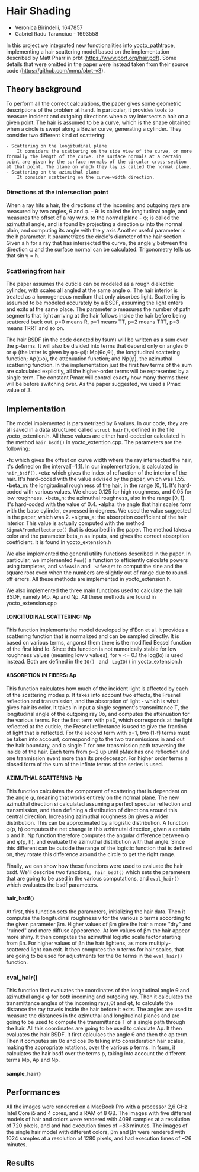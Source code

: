 # Hair Shading
- Veronica Birindelli, 1647857
- Gabriel Radu Taranciuc - 1693558

In this project we integrated new functionalities into yocto_pathtrace, implementing a hair scattering model based on the implementation described by Matt Pharr in prbt (https://www.pbrt.org/hair.pdf).
Some details that were omitted in the paper were instead taken from their source code (https://github.com/mmp/pbrt-v3).

## Theory background

To perform all the correct calculations, the paper gives some geometric descriptions of the problem at hand. In particular, it provides tools to measure incident and outgoing directions when a ray intersects a hair on a given point.
The hair is assumed to be a curve, which is the shape obtained when a circle is swept along a Bézier curve, generating a cylinder. 
They consider two different kind of scattering:

	- Scattering on the longitudinal plane
		It considers the scattering on the side view of the curve, or more formally the length of the curve. The surface normals at a certain point are given by the surface normals of the circular cross-section at that point. The plane on which they lay is called the normal plane.
	- Scattering on the azimuthal plane
		It consider scattering on the curve-width direction.

### Directions at the intersection point
When a ray hits a hair, the directions of the incoming and outgoing rays are measured by two angles, θ and φ.
	- θ: is called the longitudinal angle, and measures the offset of a ray w.r.s. to the normal plane
	- φ; is called the azimuthal angle, and is found by projecting a direction ω into the normal plain, and computing its angle with the y axis
Another useful parameter is the h parameter. It parametrizes the circle's diameter of the hair section. Given a h for a ray that has intersected the curve, the angle γ between the direction ω and  the surface normal can be calculated. Trigonometry tells us that sin γ = h.

### Scattering from hair
The paper assumes the cuticle can be modeled as a rough dielectric cylinder, with scales all angled at the same angle α. The hair interior is treated as a homogeneous medium that only absorbes light. Scattering is assumed to be modeled accurately by a BSDF, assuming the light enters and exits at the same place.
The parameter p measures the number of path segments that light arriving at the hair follows inside the hair before being scattered back out. p=0 means R, p=1 means TT, p=2 means TRT, p=3 means TRRT and so on. 

The hair BSDF (in the code denoted by fsum) will be written as a sum over the p-terms. It will also be divided into terms that depend only on angles θ or φ (the latter is given by φo-φi): Mp(θo,θi), the longitudinal scattering function; Ap(ωo), the attenuation function; and Np(φ), the azimuthal scattering function. 
In the implementation just the first few terms of the sum are calculated explicitly, all the higher-order terms will be represented by a single term. The constant Pmax will control exacty how many therms there will be before switching over. As the paper suggested, we used a Pmax value of 3.

## Implementation

The model implemented is parametrized by 6 values. In our code, they are all saved in a data structured called ``` struct hair{} ```, defined in the file yocto_extention.h. All these values are either hard-coded or calculated in the method ```hair_bsdf()``` in yocto_extention.cpp.
The parameters are the following:

•h: which gives the offset on curve width where the ray intersected the hair, it's defined on the interval[−1,1]. In our implementation, is calculated in ```hair_bsdf()```.
•eta: which gives the index of refraction of the interior of the hair. It's hard-coded with the value advised by the paper, which was 1.55. 
•beta_m: the longitudinal roughness of the hair, in the range [0, 1]. It's hard-coded with various values. We chose 0.125 for high roughness, and 0.05 for low roughness.
•beta_n: the azimuthal roughness, also in the range [0, 1]. It's hard-coded with the value of 0.4.
•alpha: the angle that hair scales form with the base cylinder, expressed in degrees. We used the value suggested in the paper, which was 2.
•sigma_a: the absorption coefficient of the hair interior. This value is actually computed with the method ```SigmaAFromReflectance()``` that is described in the paper. The method takes a color and the parameter beta_n as inputs, and gives the correct absorption coefficient. It is found in yocto_extension.h

We also implemented the general utility functions described in the paper. In particular, we implemented ```Pow()``` a function to efficiently calculate powers using tampletes, and ``` SafeAsin ``` and ``` SafeSqrt``` to comput the sine and the square root even when the numbers are slightly out of range due to round-off errors. All these methods are implemented in yocto_extension.h.

We also implemented the three main functions used to calculate the hair BSDF, namely Mp, Ap and Np. All these methods are found in yocto_extension.cpp

#### LONGITUDINAL SCATTERING: Mp
This function implements the model developed by d'Eon et al. It provides a scattering function that is normalized and can be sampled directly. It is based on various terms, angonst them there is the modified Bessel function of the first kind Io. Since this function is not numerically stable for low roughness values (meaning low v values), for v <= 0.1 the log(Io) is used instead. Both are defined in the ```IO() ``` and ``` LogIO()``` in yocto_extension.h

#### ABSORPTION IN FIBERS: Ap
This function calculates how much of the incident light is affected by each of the scattering modes p. It takes into account two effects, the Fresnel reflection and transmission, and the absorption of light - which is what gives hair its color. 
It takes in input a single segment's transmittance T, the longitudinal angle of the outgoing ray θo, and computes the attenuation for the various terms. For the first term with p=0, which corresponds at the light reflected at the cuticle, the Fresnel reflectance is used to give the fraction of light that is reflected. For the second term with p=1, two (1-f) terms must be taken into account, corresponding to the two transmissions in and out the hair boundary, and a single T for one transmission path traversing the inside of the hair. Each term from p=2 up until pMax has one reflection and one tranmission event more than its predecessor. For higher order terms a closed form of the sum of the infinte terms of the series is used. 

#### AZIMUTHAL SCATTERING: Np
This function calculates the component of scattering that is dependent on the angle φ, meaning that works entirely on the normal plane.
The new azimuthal direction si calculated assuming a perfect specular reflection and transmission, and then defining a distribution of directions around this central direction. Increasing azimuthal roughness βn gives a wider distribution. This can be approximated by a logistic distribution.
A function φ(p, h) computes the net change in this azhimutal direction, given a certain p and h.
Np function therefore computes the angular difference between φ and φ(p, h), and evaluate the azimuthal distribution with that angle. Since this different can be outside the range of the logistic function that is defined on, they rotate this difference around the circle to get the right range. 

Finally, we can show how these functions were used to evaluate the hair bsdf. We'll describe two functions, ``` hair_bsdf()``` which sets the parameters that are going to be used in the various computations, and ```eval_hair()``` which evaluates the bsdf parameters.

#### hair_bsdf()
At first, this function sets the parameters, initializing the hair data.
Then it computes the longitudinal roughness v for the various p terms according to the given parameter βm. Higher values of βm give the hair a more "dry" and "ruined" and more diffuse appearence. At low values of βm the hair appear more shiny.
It then computes the azimuthal logistic scale factor starting from βn. For higher values of βn the hair lightens, as more multiply-scattered light can exit.
It then computes the α terms for hair scales, that are going to be used for adjustments for the θo terms in the ```eval_hair()``` function.

### eval_hair()
This function first evaluates the coordinates of the longitudinal angle θ and azimuthal angle φ for both incoming and outgoing ray.
Then it calculates the transmittance angles of the incoming rays,θt and φt, to calculate the distance the ray travels inside the hair before it exits. The angles are used to measure the distances in the azimuthal and longitudinal planes and are going to be used to compute the transmittance T of a single path through the hair. All this coordinates are going to be used to calculate Ap.
It then evaluates the hair BSDF. It first calculaes the angle θ and then the ap term. Then it computes sin θo and cos θo taking into consideration hair scales, making the appropriate rotations, over the various p terms.
In fsum, it calculates the hair bsdf over the terms p, taking into account the different terms Mp, Ap and Np.

#### sample_hair()

## Performances

All the images were rendered on a MacBook Pro with a processor 2,6 GHz Intel Core i5 and 4 cores, and a RAM of 8 GB.
The images with five different models of hair and colors were rendered with 4096 samples at a resolution of 720 pixels, and and had execution times of ~83 minutes.
The images of the single hair model with different colors, βm and βn were rendered with 1024 samples at a resolution of 1280 pixels, and had execution times of ~26 minutes.

## Results